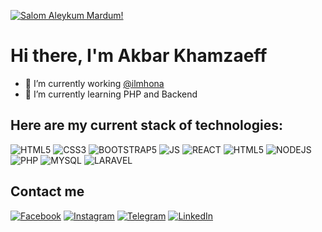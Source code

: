 [![Salom Aleykum Mardum!](https://pimp-my-readme.webapp.io/pimp-my-readme/sliding-text?emojis=&text=Salom%2520Aleykum%2520Mardum%21)](https://pimp-my-readme.webapp.io)

# Hi there, I'm Akbar Khamzaeff

- 🔭 I’m currently working [@ilmhona](https://ilmhona.org/)
- 🌱 I’m currently learning PHP and Backend

## Here are my current stack of technologies:

![HTML5](https://img.shields.io/badge/HTML5-E34F26?style=for-the-badge&logo=html5&logoColor=white)
![CSS3](https://img.shields.io/badge/CSS3-1572B6?style=for-the-badge&logo=css3&logoColor=white)
![BOOTSTRAP5](https://img.shields.io/badge/Bootstrap-563D7C?style=for-the-badge&logo=bootstrap&logoColor=white)
![JS](https://img.shields.io/badge/JavaScript-323330?style=for-the-badge&logo=javascript&logoColor=F7DF1E)
![REACT](https://img.shields.io/badge/React-20232A?style=for-the-badge&logo=react&logoColor=61DAFB)
![HTML5](https://img.shields.io/badge/Material%20UI-007FFF?style=for-the-badge&logo=mui&logoColor=white)
![NODEJS](https://img.shields.io/badge/Node.js-339933?style=for-the-badge&logo=nodedotjs&logoColor=white)
![PHP](https://img.shields.io/badge/PHP-777BB4?style=for-the-badge&logo=php&logoColor=white)
![MYSQL](https://img.shields.io/badge/MySQL-005C84?style=for-the-badge&logo=mysql&logoColor=white)
![LARAVEL](https://img.shields.io/badge/Laravel-FF2D20?style=for-the-badge&logo=laravel&logoColor=white)


## Contact me
[![Facebook](https://img.shields.io/badge/Facebook-1877F2?style=for-the-badge&logo=facebook&logoColor=white)](https://www.facebook.com/khamzaeff)
[![Instagram](https://img.shields.io/badge/Instagram-E4405F?style=for-the-badge&logo=instagram&logoColor=white)](https://www.instagram.com/akbarjonik)
[![Telegram](https://img.shields.io/badge/Telegram-2CA5E0?style=for-the-badge&logo=telegram&logoColor=white)](https://t.me/Desper_18)
[![LinkedIn](https://img.shields.io/badge/LinkedIn-0077B5?style=for-the-badge&logo=linkedin&logoColor=white)](https://www.linkedin.com/in/khamzaev/)

<!--
**Desper-18/Desper-18** is a ✨ _special_ ✨ repository because its `README.md` (this file) appears on your GitHub profile.

Here are some ideas to get you started:

- 🔭 I’m currently working on ...
- 🌱 I’m currently learning ...
- 👯 I’m looking to collaborate on ...
- 🤔 I’m looking for help with ...
- 💬 Ask me about ...
- 📫 How to reach me: ...
- 😄 Pronouns: ...
- ⚡ Fun fact: ...
-->
